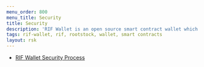 ```yaml
---
menu_order: 800
menu_title: Security
title: Security
description: 'RIF Wallet is an open source smart contract wallet which enables businesses to create and deploy fully customizable on-chain wallets'
tags: rif-wallet, rif, rootstock, wallet, smart contracts
layout: rsk
---
```


* [RIF Wallet Security Process](https://github.com/rsksmart/rif-wallet?tab=security-ov-file)